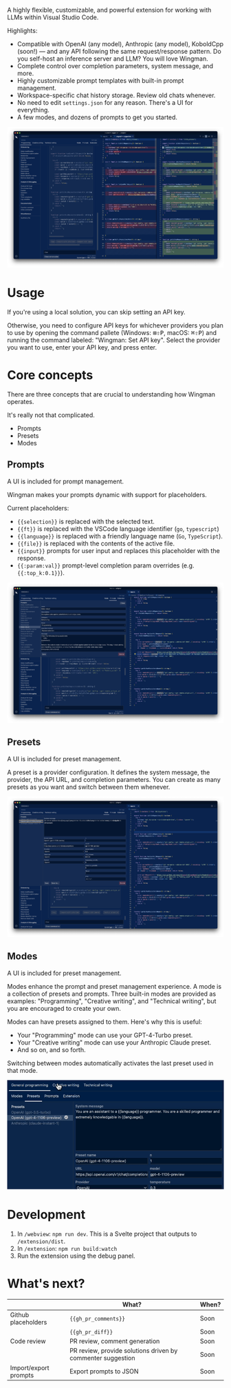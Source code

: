 A highly flexible, customizable, and powerful extension for working with LLMs within Visual Studio Code.

Highlights:

- Compatible with OpenAI (any model), Anthropic (any model), KoboldCpp (soon!) — and any API following the same request/response pattern. Do you self-host an inference server and LLM? You will love Wingman.
- Complete control over completion parameters, system message, and more.
- Highly customizable prompt templates with built-in prompt management.
- Workspace-specific chat history storage. Review old chats whenever.
- No need to edit `settings.json` for any reason. There's a UI for everything.
- A few modes, and dozens of prompts to get you started.

<center>

![image](.github/media/diff.png)

</center>

# Usage

If you're using a local solution, you can skip setting an API key.

Otherwise, you need to configure API keys for whichever providers you plan to use by opening the command pallete (Windows: <kbd>⊞</kbd><kbd>⇧</kbd><kbd>P</kbd>, macOS: <kbd>⌘</kbd><kbd>⇧</kbd><kbd>P</kbd>) and running the command labeled: "Wingman: Set API key". Select the provider you want to use, enter your API key, and press enter.

# Core concepts

There are three concepts that are crucial to understanding how Wingman operates.

It's really not that complicated.

- Prompts
- Presets
- Modes

## Prompts

A UI is included for prompt management.

Wingman makes your prompts dynamic with support for placeholders.

Current placeholders:

- `{{selection}}` is replaced with the selected text.
- `{{ft}}` is replaced with the VSCode language identifier (`go`, `typescript`)
- `{{language}}` is replaced with a friendly language name (`Go`, `TypeScript`).
- `{{file}}` is replaced with the contents of the active file.
- `{{input}}` prompts for user input and replaces this placeholder with the response.
- `{{:param:val}}` prompt-level completion param overrides (e.g. `{{:top_k:0.1}}`).

<center>

![image](.github/media/promptui.png)

</center>

## Presets

A UI is included for preset management.

A preset is a provider configuration. It defines the system message, the provider, the API URL, and completion parameters. You can create as many presets as you want and switch between them whenever.

<center>

![image](.github/media/presetui.png)

</center>

## Modes

A UI is included for preset management.

Modes enhance the prompt and preset management experience. A mode is a collection of presets and prompts. Three built-in modes are provided as examples: "Programming", "Creative writing", and "Technical writing", but you are encouraged to create your own.

Modes can have presets assigned to them. Here's why this is useful:

- Your "Programming" mode can use your GPT-4-Turbo preset.
- Your "Creative writing" mode can use your Anthropic Claude preset.
- And so on, and so forth.

Switching between modes automatically activates the last preset used in that mode.

<center>

![image](.github/media/modeswitch.gif)

</center>

# Development

1. In `/webview`: `npm run dev`. This is a Svelte project that outputs to `/extension/dist`.
2. In `/extension`: `npm run build:watch`
3. Run the extension using the debug panel.

# What's next?

|                       | What?                                                       | When? |
| --------------------- | ----------------------------------------------------------- | ----- |
| Github placeholders   | `{{gh_pr_comments}}`                                        | Soon  |
|                       | `{{gh_pr_diff}}`                                            | Soon  |
| Code review           | PR review, comment generation                               | Soon  |
|                       | PR review, provide solutions driven by commenter suggestion | Soon  |
| Import/export prompts | Export prompts to JSON                                      | Soon  |
